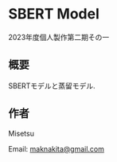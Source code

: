 # SBERT Model

2023年度個人製作第二期その一

## 概要

SBERTモデルと蒸留モデル.

## 作者

Misetsu

Email: maknakita@gmail.com

